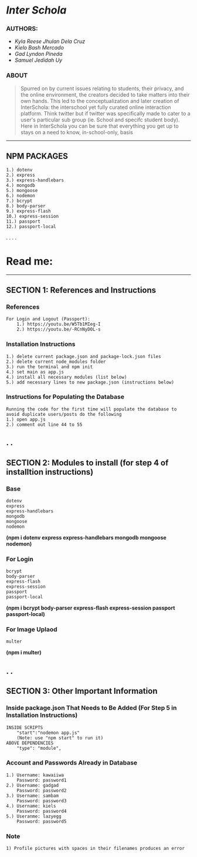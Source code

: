 # ***Inter Schola***


### AUTHORS:
- *Kyla Reese Jhulan Dela Cruz*
- *Kielo Bash Mercado*
- *Gad Lyndon Pineda*
- *Samuel Jedidah Uy*

### ABOUT
> Spurred on by current issues relating to students, their privacy, and the online environment,
> the creators decided to take matters into their own hands. This led to the conceptualization 
> and later creation of InterSchola: the interschool yet fully curated online interaction platform. 
> Think twitter but if twitter was specifically made to cater to a user's particular sub group 
> (ie. School and specifc student body).
> Here in InterSchola you can be sure that everything you get up to stays on a need to know, in-school-only, basis

---

## NPM PACKAGES
    1.) dotenv
    2.) express
    3.) express-handlebars
    4.) mongodb
    5.) mongoose
    6.) nodemon
    7.) bcrypt
    8.) body-parser
    9.) express-flash
    10.) express-session
    11.) passport
    12.) passport-local
    
.
.
.
.
# Read me:
---


## SECTION 1: References and Instructions
### References
    For Login and Logout (Passport): 
        1.) https://youtu.be/W5Tb1MIeg-I
        2.) https://youtu.be/-RCnNyD0L-s


### Installation Instructions
    1.) delete current package.json and package-lock.json files 
    2.) delete current node_modules folder
    3.) run the terminal and npm init
    4.) set main as app.js
    4.) install all necessary modules (list below)
    5.) add necessary lines to new package.json (instructions below)

### Instructions for Populating the Database
    Running the code for the first time will populate the database to avoid duplicate users/posts do the following
    1.) open app.js 
    2.) comment out line 44 to 55  

.
.
---

## SECTION 2: Modules to install (for step 4 of installtion instructions)

### Base  
    dotenv
    express
    express-handlebars
    mongodb
    mongoose
    nodemon
**(npm i dotenv express express-handlebars mongodb mongoose nodemon)** 

### For Login 
    bcrypt
    body-parser
    express-flash
    express-session
    passport
    passport-local
**(npm i bcrypt body-parser express-flash express-session passport passport-local)** 

### For Image Uplaod 
    multer 
**(npm i multer)** 

.
.
--- 

## SECTION 3: Other Important Information 

### Inside package.json That Needs to Be Added (For Step 5 in Installation Instructions)
    INSIDE SCRIPTS 
        "start":"nodemon app.js"
        (Note: use "npm start" to run it)
    ABOVE DEPENDENCIES 
        "type": "module", 

### Account and Passwords Already in Database
    1.) Username: kawaiiwa 
        Password: password1 
    2.) Username: gadgad 
        Password: password2 
    3.) Username: sambam 
        Password: password3 
    4.) Username: kiels
        Password: password4 
    5.) Useranme: lazyegg 
        Password: password5 
        
### Note
    1) Profile pictures with spaces in their filenames produces an error
